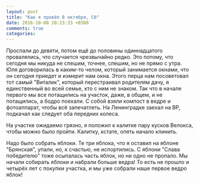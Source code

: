 ```yaml
---
layout: post
title: "Как я провёл 8 октября, Сб"
date: 2016-10-08 20:23:33 +0300
comments: true
categories: 
---
```

Проспали до девяти, потом ещё до половины одиннадцатого провалялись, что случается чрезвычайно редко. Это потому, что сегодня мы никуда не спешим, точнее, спешим, но не прямо с утра. Юля договорилась в каким-то челом, который занимается окнами, что он сегодня приедет и измерит нам окна. Этого перца нам посоветовал тот самый "Виталик", который перестраивал родителям дачу, я единственный во всей семье, кто с ним не знаком. Так что в начале первого мы все потащились на участок, даже, в общем, и не потащились, а бодро поехали. С собой взяли компост в ведре и фотоаппарат, чтобы всё запечатлеть. На Ленинградке заехал на ВР, подкачал как следует оба передних колеса.

На участке ожидаемо грязно, я положил к калитке пару кусков Велокса, чтобы можно было пройти. Калитку, кстате, опять начало клинить.

Надо было собрать яблоки. Те три яблока, что я оставил на яблоне "Брянская", упали, но, к счастью, не испортились. С яблони "Слава победителю" тоже осыпалась часть яблок, но ни одно не пропало. Мы начали собирать яблоки и набрали больше ведра! То есть не прошло и четырёх лет с покупки участка, и мы уже собрали наше первое ведро яблок!

